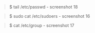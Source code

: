 >$ tail /etc/passwd - screenshot 18

>$ sudo cat /etc/sudoers - screenshot 16

>$ cat /etc/group - screenshot 17
